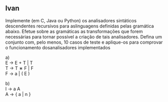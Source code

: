 ## Ivan 

Implemente (em C, Java ou Python) os analisadores sintáticos descendentes recursivos para aslinguagens definidas pelas gramática abaixo. Efetue sobre as gramáticas as transformações que forem  necessárias  para  tornar  possível  a  criação  de  tais  analisadores. Defina  um  conjunto com, pelo menos, 10 casos de teste e aplique-os para comprovar o funcionamento dosanalisadores implementados

a)  
E → E + T | T \
T → T ∗ F | F \
F → a | ( E )
   
b)  
I → a A \
A → { a | n }
